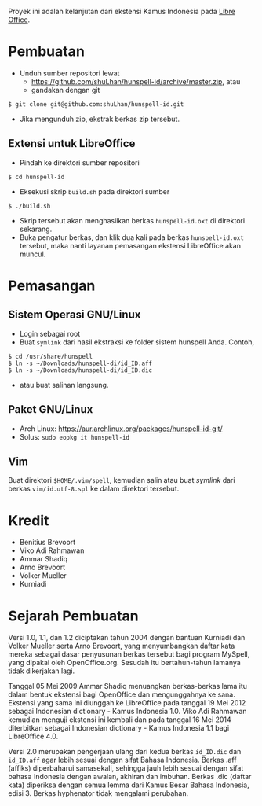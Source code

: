 Proyek ini adalah kelanjutan dari ekstensi Kamus Indonesia pada [Libre Office](http://extensions.libreoffice.org/extension-center/indonesian-dictionary-kamus-indonesia-by-benitius/releases/2.0).

# Pembuatan

* Unduh sumber repositori lewat
  * https://github.com/shuLhan/hunspell-id/archive/master.zip, atau
  * gandakan dengan git
```
$ git clone git@github.com:shuLhan/hunspell-id.git
```
* Jika mengunduh zip, ekstrak berkas zip tersebut.

## Extensi untuk LibreOffice

* Pindah ke direktori sumber repositori
```
$ cd hunspell-id
```
* Eksekusi skrip `build.sh` pada direktori sumber
```
$ ./build.sh
```
* Skrip tersebut akan menghasilkan berkas `hunspell-id.oxt` di direktori sekarang.
* Buka pengatur berkas, dan klik dua kali pada berkas `hunspell-id.oxt` tersebut, maka nanti layanan pemasangan ekstensi LibreOffice akan muncul.

# Pemasangan

## Sistem Operasi GNU/Linux
* Login sebagai root
* Buat `symlink` dari hasil ekstraksi ke folder sistem hunspell Anda. Contoh,
```
$ cd /usr/share/hunspell
$ ln -s ~/Downloads/hunspell-di/id_ID.aff
$ ln -s ~/Downloads/hunspell-di/id_ID.dic
```
* atau buat salinan langsung.

## Paket GNU/Linux
* Arch Linux: https://aur.archlinux.org/packages/hunspell-id-git/
* Solus: `sudo eopkg it hunspell-id`


## Vim

Buat direktori `$HOME/.vim/spell`, kemudian salin atau buat _symlink_ dari
berkas `vim/id.utf-8.spl` ke dalam direktori tersebut.


# Kredit
* Benitius Brevoort
* Viko Adi Rahmawan
* Ammar Shadiq
* Arno Brevoort
* Volker Mueller
* Kurniadi

# Sejarah Pembuatan
Versi 1.0, 1.1, dan 1.2 diciptakan tahun 2004 dengan bantuan Kurniadi dan Volker Mueller serta Arno Brevoort, yang menyumbangkan daftar kata mereka sebagai dasar penyusunan berkas tersebut bagi program MySpell, yang dipakai oleh OpenOffice.org. Sesudah itu bertahun-tahun lamanya tidak dikerjakan lagi.

Tanggal 05 Mei 2009 Ammar Shadiq menuangkan berkas-berkas lama itu dalam bentuk ekstensi bagi OpenOffice dan mengunggahnya ke sana. Ekstensi yang sama ini diunggah ke LibreOffice pada tanggal 19 Mei 2012 sebagai Indonesian dictionary - Kamus Indonesia 1.0. Viko Adi Rahmawan kemudian menguji ekstensi ini kembali dan pada tanggal 16 Mei 2014 diterbitkan sebagai Indonesian dictionary - Kamus Indonesia 1.1 bagi LibreOffice 4.0.

Versi 2.0 merupakan pengerjaan ulang dari kedua berkas `id_ID.dic` dan `id_ID.aff` agar lebih sesuai dengan sifat Bahasa Indonesia. Berkas .aff (affiks) diperbaharui samasekali, sehingga jauh lebih sesuai dengan sifat bahasa Indonesia dengan awalan, akhiran dan imbuhan. Berkas .dic (daftar kata) diperiksa dengan semua lemma dari Kamus Besar Bahasa Indonesia, edisi 3. Berkas hyphenator tidak mengalami perubahan.
